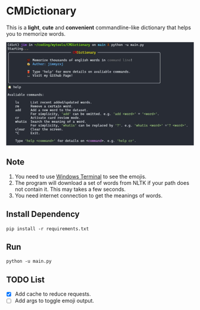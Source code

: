 # CMDictionary

This is a **light**, **cute** and **convenient** commandline-like dictionary that helps you to memorize words.

![demo_help](asset/demo_help.jpg)

## Note

1. You need to use [Windows Terminal](https://github.com/microsoft/terminal) to see the emojis.
2. The program will download a set of words from NLTK if your path does not contain it. This may takes a few seconds.
3. You need internet connection to get the meanings of words.

## Install Dependency

```
pip install -r requirements.txt
```

## Run

```
python -u main.py
```

## TODO List
- [x] Add cache to reduce requests.
- [ ] Add args to toggle emoji output.
